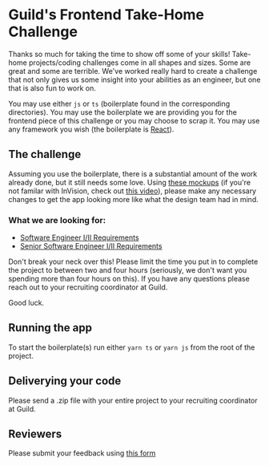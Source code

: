 # Guild's Frontend Take-Home Challenge

Thanks so much for taking the time to show off some of your skills! Take-home projects/coding challenges come in all shapes and sizes. Some are great and some are terrible. We've worked really hard to create a challenge that not only gives us some insight into your abilities as an engineer, but one that is also fun to work on.

You may use either `js` or `ts` (boilerplate found in the corresponding directories). You may use the boilerplate we are providing you for the frontend piece of this challenge or you may choose to scrap it. You may use any framework you wish (the boilerplate is [React](https://github.com/facebook/react)).

## The challenge

Assuming you use the boilerplate, there is a substantial amount of the work already done, but it still needs some love. Using [these mockups](https://guildeducation.invisionapp.com/console/share/CS2E6IHBPR) (if you're not familar with InVision, check out [this video](https://www.youtube.com/watch?v=TPwq3iYMzm4&ab_channel=InVision)), please make any necessary changes to get the app looking more like what the design team had in mind.

### What we are looking for:

- [Software Engineer I/II Requirements](SE_REQUIREMENTS.md)
- [Senior Software Engineer I/II Requirements](SSE_REQUIREMENTS.md)

Don't break your neck over this! Please limit the time you put in to complete the project to between two and four hours (seriously, we don't want you spending more than four hours on this). If you have any questions please reach out to your recruiting coordinator at Guild.

Good luck.

## Running the app

To start the boilerplate(s) run either `yarn ts` or `yarn js` from the root of the project.

## Deliverying your code

Please send a .zip file with your entire project to your recruiting coordinator at Guild.

## Reviewers

Please submit your feedback using [this form](https://docs.google.com/forms/d/e/1FAIpQLSfwQWx31mxsetEq8qMjk4-noop-mCl_QwQf4yl1hJmp4FA8tQ/viewform?usp=sf_link)
